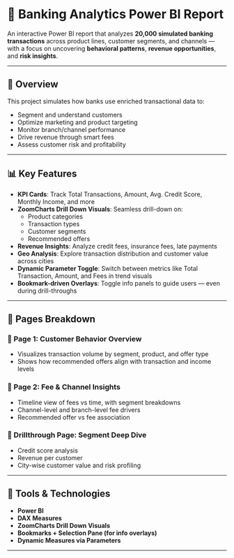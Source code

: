# 🏦 Banking Analytics Power BI Report

An interactive Power BI report that analyzes **20,000 simulated banking transactions** across product lines, customer segments, and channels — with a focus on uncovering **behavioral patterns**, **revenue opportunities**, and **risk insights**.

---

## 📘 Overview

This project simulates how banks use enriched transactional data to:
- Segment and understand customers
- Optimize marketing and product targeting
- Monitor branch/channel performance
- Drive revenue through smart fees
- Assess customer risk and profitability

---

## 📊 Key Features

- **KPI Cards**: Track Total Transactions, Amount, Avg. Credit Score, Monthly Income, and more  
- **ZoomCharts Drill Down Visuals**: Seamless drill-down on:
  - Product categories
  - Transaction types
  - Customer segments
  - Recommended offers
- **Revenue Insights**: Analyze credit fees, insurance fees, late payments
- **Geo Analysis**: Explore transaction distribution and customer value across cities
- **Dynamic Parameter Toggle**: Switch between metrics like Total Transaction, Amount, and Fees in trend visuals
- **Bookmark-driven Overlays**: Toggle info panels to guide users — even during drill-throughs

---

## 📄 Pages Breakdown

### 🔹 Page 1: Customer Behavior Overview
- Visualizes transaction volume by segment, product, and offer type
- Shows how recommended offers align with transaction and income levels

### 🔹 Page 2: Fee & Channel Insights
- Timeline view of fees vs time, with segment breakdowns
- Channel-level and branch-level fee drivers
- Recommended offer vs fee association

### 🔹 Drillthrough Page: Segment Deep Dive
- Credit score analysis
- Revenue per customer
- City-wise customer value and risk profiling

---

## 🧰 Tools & Technologies

- **Power BI**
- **DAX Measures**
- **ZoomCharts Drill Down Visuals**
- **Bookmarks + Selection Pane (for info overlays)**
- **Dynamic Measures via Parameters**

---


